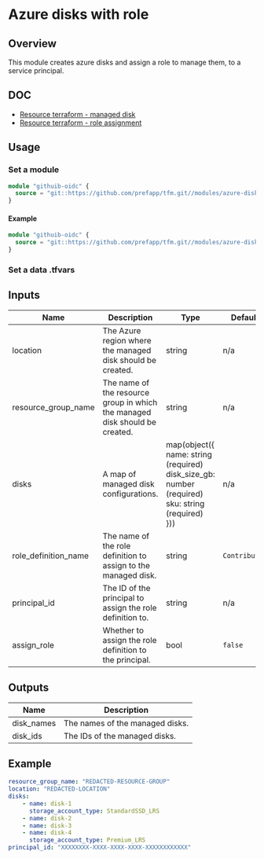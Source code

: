 # Azure disks with role

## Overview

This module creates azure disks and assign a role to manage them, to a service principal.

## DOC

- [Resource terraform - managed disk](https://registry.terraform.io/providers/hashicorp/azurerm/latest/docs/resources/managed_disk)
- [Resource terraform - role assignment](https://registry.terraform.io/providers/hashicorp/azurerm/latest/docs/resources/role_assignment)

## Usage

### Set a module

```terraform
module "githuib-oidc" {
  source = "git::https://github.com/prefapp/tfm.git//modules/azure-disks?ref=<version>"
}
```

#### Example

```terraform
module "githuib-oidc" {
  source = "git::https://github.com/prefapp/tfm.git//modules/azure-disks?ref=1.0.0"
}
```

### Set a data .tfvars

## Inputs

| Name | Description | Type | Default | Required |
|------|-------------|------|---------|:--------:|
| location | The Azure region where the managed disk should be created. | string | n/a | yes |
| resource_group_name | The name of the resource group in which the managed disk should be created. | string | n/a | yes |
| disks | A map of managed disk configurations. | map(object({<br> name: string (required)<br> disk_size_gb: number (required)<br> sku: string (required)<br> })) | n/a | yes |
| role_definition_name | The name of the role definition to assign to the managed disk. | string | `Contributor` | no |
| principal_id | The ID of the principal to assign the role definition to. | string | n/a | no |
| assign_role | Whether to assign the role definition to the principal. | bool | `false` | no |

## Outputs

| Name | Description |
|------|-------------|
| disk_names | The names of the managed disks. |
| disk_ids | The IDs of the managed disks. |

## Example

```yaml
resource_group_name: "REDACTED-RESOURCE-GROUP"
location: "REDACTED-LOCATION"
disks:
    - name: disk-1
      storage_account_type: StandardSSD_LRS
    - name: disk-2
    - name: disk-3
    - name: disk-4
      storage_account_type: Premium_LRS
principal_id: "XXXXXXXX-XXXX-XXXX-XXXX-XXXXXXXXXXXX"
```
